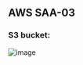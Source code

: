 ## AWS SAA-03
### S3 bucket:
![image](https://github.com/user-attachments/assets/faa36ffd-e1aa-4747-9b50-43eb798e4d09)
